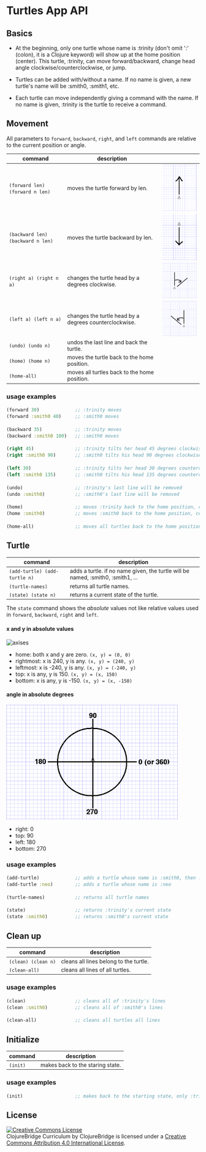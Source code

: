 # Turtles App API

## Basics

- At the beginning, only one turtle whose name is :trinity (don't omit ':'
(colon), it is a Clojure keyword) will show up at the home position (center).
This turtle, :trinity, can move forward/backward,
change head angle clockwise/counterclockwise, or jump.

- Turtles can be added with/without a name.
If no name is given, a new turtle's name will be :smith0, :smith1,
etc.

- Each turtle can move independently giving a command with the name.
If no name is given, :trinity is the turtle to receive a command.


## Movement

All parameters to `forward`, `backward`, `right`, and `left` commands
are relative to the current position or angle.


| command | description |           |
| ------- | ----------- | ----------|
|`(forward len) (forward n len)`| moves the turtle forward by len.| ![go forward](img/go-forward.png) |
|`(backward len) (backward n len)`| moves the turtle backward by len.| ![go backward](img/go-backward.png) |
|`(right a) (right n a)`| changes the turtle head by a degrees clockwise.|![tilt right](img/right.png) |
|`(left a) (left n a)`| changes the turtle head by a degrees counterclockwise.|![tilt left](img/left.png) |
|`(undo) (undo n)`| undos the last line and back the turtle.||
|`(home) (home n)`| moves the turtle back to the home position.||
|`(home-all)`| moves all turtles back to the home position.||



### usage examples

```clojure
(forward 30)             ;; :trinity moves
(forward :smith0 40)     ;; :smith0 moves

(backward 35)            ;; :trinity moves
(backward :smith0 100)   ;; :smith0 moves

(right 45)               ;; :trinity tilts her head 45 degrees clockwise
(right :smith0 90)       ;; :smith0 tilts his head 90 degrees clockwise

(left 30)                ;; :trinity tilts her head 30 degrees counterclockwise
(left :smith0 135)       ;; :smith0 tilts his head 135 degrees counterclockwise

(undo)                   ;; :trinity's last line will be removed
(undo :smith0)           ;; :smith0's last line will be removed

(home)                   ;; moves :trinity back to the home position, center
(home :smith0)           ;; moves :smith0 back to the home position, center

(home-all)               ;; moves all turtles back to the home position
```


## Turtle

| command | description |
| ------- | ----------- |
|`(add-turtle) (add-turtle n)`| adds a turtle. if no name given, the turtle will be named, :smith0, :smith1, ...|
|`(turtle-names)`| returns all turtle names.|
|`(state) (state n)`| returns a current state of the turtle.|

The `state` command shows the *absolute* values not like relative values
used in `forward`, `backward`, `right` and `left`.

#### x and y in absolute values

  ![axises](img/axises.png)

  - home:      both x and y are zero. `(x, y) = (0, 0)`
  - rightmost: x is 240, y is any. `(x, y) = (240, y)`
  - leftmost:  x is -240, y is any. `(x, y) = (-240, y)`
  - top:       x is any, y is 150. `(x, y) = (x, 150)`
  - bottom:    x is any, y is -150. `(x, y) = (x, -150)`

#### angle in absolute degrees

  ![angles](img/angles.png)

  - right: 0
  - top: 90
  - left: 180
  - bottom: 270


### usage examples

```clojure
(add-turtle)             ;; adds a turtle whose name is :smith0, then :smith1, ...
(add-turtle :neo)        ;; adds a turtle whose name is :neo

(turtle-names)           ;; returns all turtle names

(state)                  ;; returns :trinity's current state
(state :smith0)          ;; returns :smith0's current state
```


## Clean up

| command | description |
| ------- | ----------- |
|`(clean) (clean n)`| cleans all lines belong to the turtle. |
|`(clean-all)`| cleans all lines of all turtles. |

### usage examples

```clojure
(clean)                  ;; cleans all of :trinity's lines
(clean :smith0)          ;; cleans all of :smith0's lines

(clean-all)              ;; cleans all turtles all lines
```

## Initialize

| command | description |
| ------- | ----------- |
|`(init)`| makes back to the staring state. |

### usage examples

```clojure
(init)                   ;; makes back to the starting state, only :trinity is in home position
```


License
-------
<a rel="license"
href="http://creativecommons.org/licenses/by/4.0/deed.en_US"><img
alt="Creative Commons License" style="border-width:0"
src="http://i.creativecommons.org/l/by/4.0/88x31.png" /></a><br
/><span xmlns:dct="http://purl.org/dc/terms/"
href="http://purl.org/dc/dcmitype/Text" property="dct:title"
rel="dct:type">ClojureBridge Curriculum</span> by <span
xmlns:cc="http://creativecommons.org/ns#"
property="cc:attributionName">ClojureBridge</span> is licensed under a
<a rel="license"
href="http://creativecommons.org/licenses/by/4.0/deed.en_US">Creative
Commons Attribution 4.0 International License</a>.

